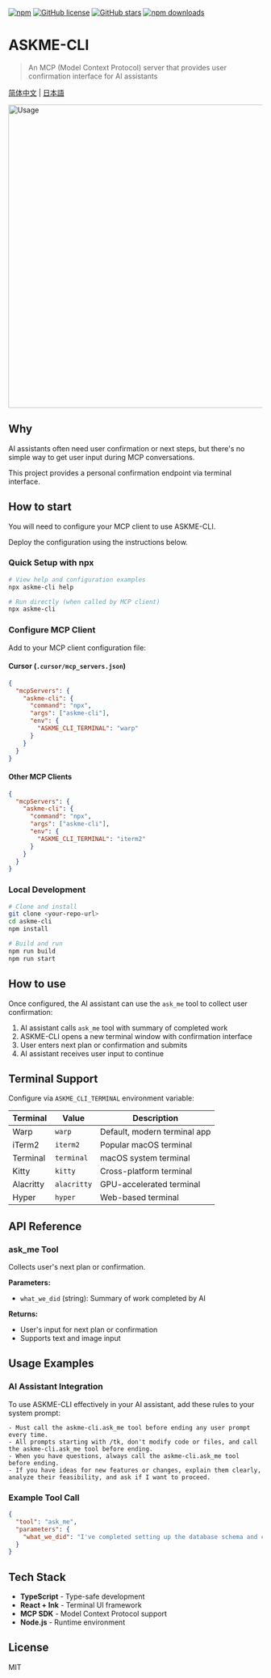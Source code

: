 [![npm](https://img.shields.io/npm/v/askme-cli)](https://www.npmjs.com/package/askme-cli)
[![GitHub license](https://img.shields.io/github/license/rhyspenn/askme-cli)](https://github.com/rhyspenn/askme-cli/blob/main/LICENSE)
[![GitHub stars](https://img.shields.io/github/stars/rhyspenn/askme-cli)](https://github.com/rhyspenn/askme-cli)
[![npm downloads](https://img.shields.io/npm/dm/askme-cli)](https://www.npmjs.com/package/askme-cli)
# ASKME-CLI

> An MCP (Model Context Protocol) server that provides user confirmation interface for AI assistants

[简体中文](docs/README_zh.md) | [日本語](docs/README_ja.md)

<img src="https://github.com/user-attachments/assets/da71a4cc-69d6-459f-b0f3-7c64d2f22854" style="max-width: 100%; width: 600px;" alt="Usage">

## Why

AI assistants often need user confirmation or next steps, but there's no simple way to get user input during MCP conversations.

This project provides a personal confirmation endpoint via terminal interface.

## How to start

You will need to configure your MCP client to use ASKME-CLI.

Deploy the configuration using the instructions below.

### Quick Setup with npx

```bash
# View help and configuration examples
npx askme-cli help

# Run directly (when called by MCP client)
npx askme-cli
```

### Configure MCP Client

Add to your MCP client configuration file:

#### Cursor (`.cursor/mcp_servers.json`)

```json
{
  "mcpServers": {
    "askme-cli": {
      "command": "npx",
      "args": ["askme-cli"],
      "env": {
        "ASKME_CLI_TERMINAL": "warp"
      }
    }
  }
}
```

#### Other MCP Clients

```json
{
  "mcpServers": {
    "askme-cli": {
      "command": "npx",
      "args": ["askme-cli"],
      "env": {
        "ASKME_CLI_TERMINAL": "iterm2"
      }
    }
  }
}
```

### Local Development

```bash
# Clone and install
git clone <your-repo-url>
cd askme-cli
npm install

# Build and run
npm run build
npm run start
```

## How to use

Once configured, the AI assistant can use the `ask_me` tool to collect user confirmation:

1. AI assistant calls `ask_me` tool with summary of completed work
2. ASKME-CLI opens a new terminal window with confirmation interface  
3. User enters next plan or confirmation and submits
4. AI assistant receives user input to continue

## Terminal Support

Configure via `ASKME_CLI_TERMINAL` environment variable:

| Terminal | Value | Description |
|----------|-------|-------------|
| Warp | `warp` | Default, modern terminal app |
| iTerm2 | `iterm2` | Popular macOS terminal |
| Terminal | `terminal` | macOS system terminal |
| Kitty | `kitty` | Cross-platform terminal |
| Alacritty | `alacritty` | GPU-accelerated terminal |
| Hyper | `hyper` | Web-based terminal |

## API Reference

### ask_me Tool

Collects user's next plan or confirmation.

**Parameters:**
- `what_we_did` (string): Summary of work completed by AI

**Returns:**
- User's input for next plan or confirmation
- Supports text and image input

## Usage Examples

### AI Assistant Integration

To use ASKME-CLI effectively in your AI assistant, add these rules to your system prompt:

```
- Must call the askme-cli.ask_me tool before ending any user prompt every time.
- All prompts starting with /tk, don't modify code or files, and call the askme-cli.ask_me tool before ending.
- When you have questions, always call the askme-cli.ask_me tool before ending.
- If you have ideas for new features or changes, explain them clearly, analyze their feasibility, and ask if I want to proceed.
```

### Example Tool Call

```json
{
  "tool": "ask_me",
  "parameters": {
    "what_we_did": "I've completed setting up the database schema and created the user authentication endpoints. The API is now ready for testing."
  }
}
```

## Tech Stack

- **TypeScript** - Type-safe development
- **React + Ink** - Terminal UI framework  
- **MCP SDK** - Model Context Protocol support
- **Node.js** - Runtime environment

## License

MIT
